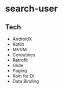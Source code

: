 # search-user

## Tech
- AndroidX
- Kotlin
- MVVM
- Coroutines
- Retrofit
- Glide
- Paging
- Koin for Di
- Data Binding
